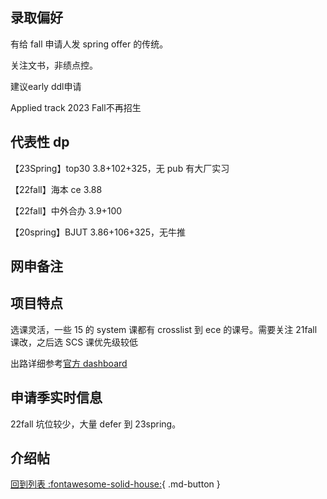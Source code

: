 ## 录取偏好

有给 fall 申请人发 spring offer 的传统。

关注文书，非绩点控。

建议early ddl申请

Applied track 2023 Fall不再招生

## 代表性 dp

【23Spring】top30 3.8+102+325，无 pub 有大厂实习

【22fall】海本 ce 3.88

【22fall】中外合办 3.9+100

【20spring】BJUT 3.86+106+325，无牛推

## 网申备注

## 项目特点

选课灵活，一些 15 的 system 课都有 crosslist 到 ece 的课号。需要关注 21fall 课改，之后选 SCS 课优先级较低

出路详细参考[官方 dashboard](https://www.cmu.edu/career/outcomes/post-grad-dashboard.html)

## 申请季实时信息

22fall 坑位较少，大量 defer 到 23spring。

## 介绍帖

[回到列表 :fontawesome-solid-house:](grade.md){ .md-button }
